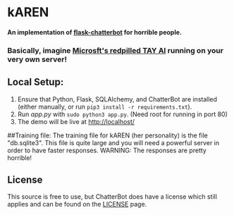 # kAREN

#### An implementation of [flask-chatterbot](https://github.com/chamkank/flask-chatterbot) for horrible people.

### Basically, imagine [Microsft's redpilled TAY AI](https://youtu.be/HsLup7yy-6I) running on your very own server!

## Local Setup:
 1. Ensure that Python, Flask, SQLAlchemy, and ChatterBot are installed (either manually, or run `pip3 install -r requirements.txt`).
 2. Run *app.py* with `sudo python3 app.py`. (Need root for running in port 80)
 3. The demo will be live at [http://localhost/](http://localhost/)

##Training file:
The training file for kAREN (her personality) is the file "db.sqlite3". This file is quite large and you will need a powerful server in order to have faster responses. WARNING: The responses are pretty horrible!

## License
This source is free to use, but ChatterBot does have a license which still applies and can be found on the [LICENSE](https://github.com/gunthercox/ChatterBot/blob/master/LICENSE) page.

